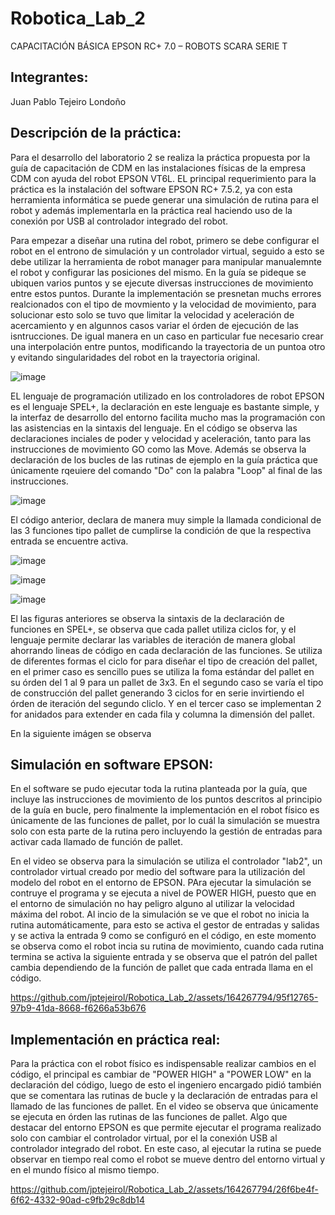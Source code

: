 # Robotica_Lab_2
CAPACITACIÓN BÁSICA EPSON RC+ 7.0 – ROBOTS SCARA SERIE T  
## Integrantes:  
Juan Pablo Tejeiro Londoño  

## Descripción de la práctica:  

Para el desarrollo del laboratorio 2 se realiza la práctica propuesta por la guía de capacitación de CDM en las instalaciones físicas de la empresa CDM con ayuda del robot EPSON VT6L. EL principal requerimiento para la práctica es la instalación del software EPSON RC+ 7.5.2, ya con esta herramienta informática se puede generar una simulación de rutina para el robot y además implementarla en la práctica real haciendo uso de la conexión por USB al controlador integrado del robot.  

Para empezar a diseñar una rutina del robot, primero se debe configurar el robot en el entrono de simulación y un controlador virtual, seguido a esto se debe utilizar la herramienta de robot manager para manipular manualemnte el robot y configurar las posiciones del mismo. En la guía se pideque se ubiquen varios puntos y se ejecute diversas instrucciones de movimiento entre estos puntos. Durante la implementación se presnetan muchs errores realcionados con el tipo de movmiento y la velocidad de movimiento, para solucionar esto solo se tuvo que limitar la velocidad y aceleración de acercamiento y en algunnos casos variar el órden de ejecución de las isntrucciones. De igual manera en un caso en particular fue necesario crear una interpolación entre puntos, modificando la trayectoria de un puntoa otro y evitando singularidades del robot en la trayectoria original.  

![image](https://github.com/jptejeirol/Robotica_Lab_2/assets/164267794/420031a2-b07e-4725-90c4-440fdef149e2)  

EL lenguaje de programación utilizado en los controladores de robot EPSON es el lenguaje SPEL+, la declaración en este lenguaje es bastante simple, y la interfaz de desarrollo del entorno facilita mucho mas la programación con las asistencias en la sintaxis del lenguaje. En el código se observa las declaraciones inciales de poder y velocidad y aceleración, tanto para las instrucciones de movimiento GO como las Move. Además se observa la declaración de los bucles de las rutinas de ejemplo en la guía práctica que únicamente rqeuiere del comando "Do" con la palabra "Loop" al final de las instrucciones.  

![image](https://github.com/jptejeirol/Robotica_Lab_2/assets/164267794/23b94a70-26de-46a2-94a3-fdb87b0d4dd4)

El código anterior, declara de manera muy simple la llamada condicional de las 3 funciones tipo pallet de cumplirse la condición de que la respectiva entrada se encuentre activa.  

![image](https://github.com/jptejeirol/Robotica_Lab_2/assets/164267794/6f05cfa7-8b6e-4167-b7b4-6894cae6c95f)  

![image](https://github.com/jptejeirol/Robotica_Lab_2/assets/164267794/0b5f1e21-4c35-4c0a-a619-c6ca01ef3f29)  

![image](https://github.com/jptejeirol/Robotica_Lab_2/assets/164267794/1ce22190-faa6-4bec-8e35-4299f226bf24)

El las figuras anteriores se observa la sintaxis de la declaración de funciones en SPEL+, se observa que cada pallet utiliza ciclos for, y el lenguaje permite declarar las variables de iteración de manera global ahorrando lineas de código en cada declaración de las funciones. Se utiliza de diferentes formas el ciclo for para diseñar el tipo de creación del pallet, en el primer caso es sencillo pues se utiliza la foma estándar del pallet en su órden del 1 al 9 para un pallet de 3x3. En el segundo caso se varía el tipo de construcción del pallet generando 3 ciclos for en serie invirtiendo el órden de iteración del segundo cliclo. Y en el tercer caso se implementan 2 for anidados para extender en cada fila y columna la dimensión del pallet. 

En la siguiente imágen se observa 

## Simulación en software EPSON:  

En el software se pudo ejecutar toda la rutina planteada por la guía, que incluye las instrucciones de movimiento de los puntos descritos al principio de la guía en bucle, pero finalmente la implementación en el robot físico es únicamente de las funciones de pallet, por lo cuál la simulación se muestra solo con esta parte de la rutina pero incluyendo la gestión de entradas para activar cada llamado de función de pallet.  

En el video se observa para la simulación se utiliza el controlador "lab2", un controlador virtual creado por medio del software para la utilización del modelo del robot en el entorno de EPSON. PAra ejecutar la simulación se contruye el programa y se ejecuta a nivel de POWER HIGH, puesto que en el entorno de simulación no hay peligro alguno al utilizar la velocidad máxima del robot. Al incio de la simulación se ve que el robot no inicia la rutina automáticamente, para esto se activa el gestor de entradas y salidas y se activa la entrada 9 como se configuró en el código, en este momento se observa como el robot incia su rutina de movimiento, cuando cada rutina termina se activa la siguiente entrada y se observa que el patrón del pallet cambia dependiendo de la función de pallet que cada entrada llama en el código.  

https://github.com/jptejeirol/Robotica_Lab_2/assets/164267794/95f12765-97b9-41da-8668-f6266a53b676

## Implementación en práctica real:  

Para la práctica con el robot físico es indispensable realizar cambios en el código, el principal es cambiar de "POWER HIGH" a "POWER LOW" en la declaración del código, luego de esto el ingeniero encargado pidió también que se comentara las rutinas de bucle y la declaración de entradas para el llamado de las funciones de pallet. En el video se observa que únicamente se ejecuta en órden las rutinas de las funciones de pallet. Algo que destacar del entorno EPSON es que permite ejecutar el programa realizado solo con cambiar el controlador virtual, por el la conexión USB al controlador integrado del robot. En este caso, al ejecutar la rutina se puede observar en tiempo real como el robot se mueve dentro del entorno virtual y en el mundo físico al mismo tiempo.

https://github.com/jptejeirol/Robotica_Lab_2/assets/164267794/26f6be4f-6f62-4332-90ad-c9fb29c8db14

